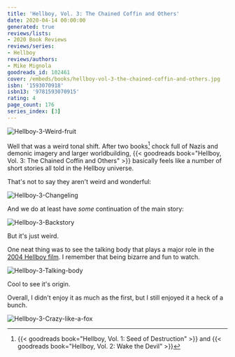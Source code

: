 ```yaml
---
title: 'Hellboy, Vol. 3: The Chained Coffin and Others'
date: 2020-04-14 00:00:00
generated: true
reviews/lists:
- 2020 Book Reviews
reviews/series:
- Hellboy
reviews/authors:
- Mike Mignola
goodreads_id: 102461
cover: /embeds/books/hellboy-vol-3-the-chained-coffin-and-others.jpg
isbn: '1593070918'
isbn13: '9781593070915'
rating: 4
page_count: 176
series_index: [3]
---
```

![Hellboy-3-Weird-fruit](/embeds/books/attachments/hellboy-3-weird-fruit.png)  

Well that was a weird tonal shift. After two books[^firsttwo] chock full of Nazis and demonic imagery and larger worldbuilding, {{< goodreads book="Hellboy, Vol. 3: The Chained Coffin and Others" >}} basically feels like a number of short stories all told in the Hellboy universe.  

<!--more-->

That's not to say they aren't weird and wonderful:  

![Hellboy-3-Changeling](/embeds/books/attachments/hellboy-3-changeling.jpg)  

And we do at least have _some_ continuation of the main story:  

![Hellboy-3-Backstory](/embeds/books/attachments/hellboy-3-backstory.png)  

But it's just weird.  

One neat thing was to see the talking body that plays a major role in the [2004 Hellboy film](https://www.imdb.com/title/tt0167190/?ref_=fn_al_tt_2). I remember that being bizarre and fun to watch.  

![Hellboy-3-Talking-body](/embeds/books/attachments/hellboy-3-talking-body.png)  

Cool to see it's origin.  

Overall, I didn't enjoy it as much as the first, but I still enjoyed it a heck of a bunch.  

![Hellboy-3-Crazy-like-a-fox](/embeds/books/attachments/hellboy-3-crazy-like-a-fox.png)  

[^firsttwo]: {{< goodreads book="Hellboy, Vol. 1: Seed of Destruction" >}} and {{< goodreads book="Hellboy, Vol. 2: Wake the Devil" >}}